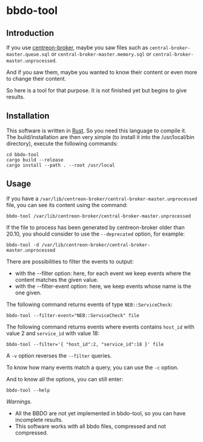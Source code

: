 # bbdo-tool

## Introduction

If you use [centreon-broker](https://github.com/centreon/centreon-collect/),
maybe you saw files such as `central-broker-master.queue.sql` or
`central-broker-master.memory.sql` or `central-broker-master.unprocessed`.

And if you saw them, maybe you wanted to know their content or even more to
change their content.

So here is a tool for that purpose. It is not finished yet but begins to give
results.

## Installation

This software is written in [Rust](https://www.rust-lang.org/).
So you need this language to compile it. The build/installation are then very
simple (to install it into the /usr/local/bin directory), execute the following
commands:

```
cd bbdo-tool
cargo build --release
cargo install --path . --root /usr/local
```

## Usage

If you have a `/var/lib/centreon-broker/central-broker-master.unprocessed`
file, you can see its content using the command:

```
bbdo-tool /var/lib/centreon-broker/central-broker-master.unprocessed
```

If the file to process has been generated by centreon-broker older than 20.10,
you should consider to use the `--deprecated` option, for example:

```
bbdo-tool -d /var/lib/centreon-broker/central-broker-master.unprocessed
```

There are possibilities to filter the events to output:
* with the --filter option: here, for each event we keep events where the
  content matches the given value.
* with the --filter-event option: here, we keep events whose name is the one
  given.

The following command returns events of type `NEB::ServiceCheck`:
```
bbdo-tool --filter-event="NEB::ServiceCheck" file
```

The following command returns events where events contains `host_id` with value
2 and `service_id` with value 18:
```
bbdo-tool --filter='{ "host_id":2, "service_id":18 }' file
```

A `-v` option reverses the `--filter` queries.

To know how many events match a query, you can use the `-c` option.

And to know all the options, you can still enter:
```
bbdo-tool --help
```

*Warnings*.
* All the BBDO are not yet implemented in bbdo-tool, so you can have
  incomplete results.
* This software works with all bbdo files, compressed and not compressed.
